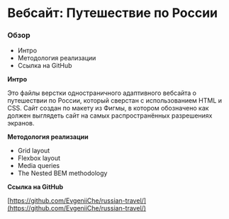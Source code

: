 # Вебсайт: Путешествие по России

### Обзор
* Интро
* Методология реализации
* Ссылка на GitHub

**Интро**

Это файлы верстки одностраничного адаптивного вебсайта о путешествии по России, который сверстан с использованием HTML и CSS. Сайт создан по макету из Фигмы, в котором обозначено как должен выглядеть сайт на самых распространённых разрешениях экранов.


**Методология реализации**

* Grid layout
* Flexbox layout
* Media queries
* The Nested BEM methodology

**Ссылка на GitHub**

[https://github.com/EvgeniiChe/russian-travel/](https://github.com/EvgeniiChe/russian-travel/)
